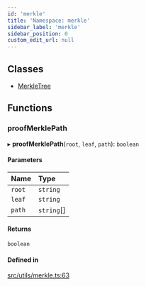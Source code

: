 ```yaml
---
id: 'merkle'
title: 'Namespace: merkle'
sidebar_label: 'merkle'
sidebar_position: 0
custom_edit_url: null
---
```


## Classes

- [MerkleTree](../classes/merkle.MerkleTree.md)

## Functions

### proofMerklePath

▸ **proofMerklePath**(`root`, `leaf`, `path`): `boolean`

#### Parameters

| Name   | Type       |
| :----- | :--------- |
| `root` | `string`   |
| `leaf` | `string`   |
| `path` | `string`[] |

#### Returns

`boolean`

#### Defined in

[src/utils/merkle.ts:63](https://github.com/starknet-io/starknet.js/blob/v5.19.5/src/utils/merkle.ts#L63)
